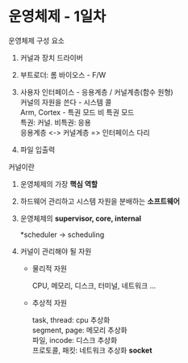 # 운영체제 - 1일차

운영체제 구성 요소  

1. 커널과 장치 드라이버

2. 부트로더: 롬 바이오스 - F/W

3. 사용자 인터페이스  - 응용계층 / 커널계층(함수 원형)  
커널의 자원을 쓴다 - 시스템 콜  
Arm, Cortex - 특권 모드 비 특권 모드  
특권: 커널. 비특권: 응용  
응용계층 <-> 커널계층 => 인터페이스 다리  

1. 파일 입출력

커널이란

1. 운영체제의 가장 **핵심 역할**
   
2. 하드웨어 관리하고 시스템 자원을 분배하는 **소프트웨어**

3. 운영체제의 **supervisor, core, internal**  

    *scheduler → scheduling

4. 커널이 관리해야 될 자원

   - 물리적 자원

        CPU, 메모리, 디스크, 터미널, 네트워크 ...

    - 추상적 자원

        task, thread: cpu 추상화  
        segment, page: 메모리 추상화  
        파일, incode: 디스크 추상화  
        프로토콜, 패킷: 네트워크 추상화 **socket**  


